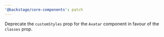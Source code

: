 ```yaml
---
'@backstage/core-components': patch
---
```


Deprecate the `customStyles` prop for the `Avatar` component in favour of the `classes` prop.
